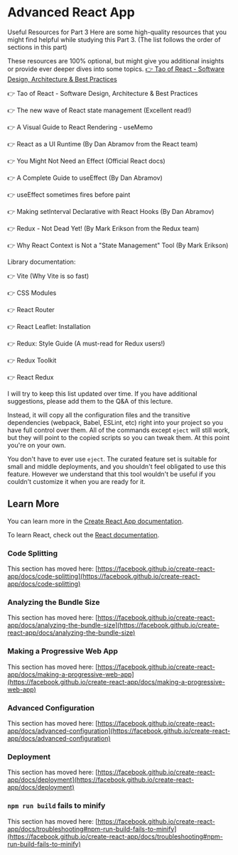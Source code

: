 # Advanced React App
Useful Resources for Part 3
Here are some high-quality resources that you might find helpful while studying this Part 3. (The list follows the order of sections in this part)

These resources are 100% optional, but might give you additional insights or provide ever deeper dives into some topics.
[👉 Tao of React - Software Design, Architecture & Best Practices](https://alexkondov.com/tao-of-react/?ref=jonas.io)

👉 Tao of React - Software Design, Architecture & Best Practices

👉 The new wave of React state management (Excellent read!)

👉 A Visual Guide to React Rendering - useMemo

👉 React as a UI Runtime (By Dan Abramov from the React team)

👉 You Might Not Need an Effect (Official React docs)

👉 A Complete Guide to useEffect (By Dan Abramov)

👉 useEffect sometimes fires before paint

👉 Making setInterval Declarative with React Hooks (By Dan Abramov)

👉 Redux - Not Dead Yet! (By Mark Erikson from the Redux team)

👉 Why React Context is Not a "State Management" Tool (By Mark Erikson)



Library documentation:

👉 Vite (Why Vite is so fast)

👉 CSS Modules

👉 React Router

👉 React Leaflet: Installation

👉 Redux: Style Guide (A must-read for Redux users!)

👉 Redux Toolkit

👉 React Redux



I will try to keep this list updated over time. If you have additional suggestions, please add them to the Q&A of this lecture.

Instead, it will copy all the configuration files and the transitive dependencies (webpack, Babel, ESLint, etc) right into your project so you have full control over them. All of the commands except `eject` will still work, but they will point to the copied scripts so you can tweak them. At this point you're on your own.

You don't have to ever use `eject`. The curated feature set is suitable for small and middle deployments, and you shouldn't feel obligated to use this feature. However we understand that this tool wouldn't be useful if you couldn't customize it when you are ready for it.

## Learn More

You can learn more in the [Create React App documentation](https://facebook.github.io/create-react-app/docs/getting-started).

To learn React, check out the [React documentation](https://reactjs.org/).

### Code Splitting

This section has moved here: [https://facebook.github.io/create-react-app/docs/code-splitting](https://facebook.github.io/create-react-app/docs/code-splitting)

### Analyzing the Bundle Size

This section has moved here: [https://facebook.github.io/create-react-app/docs/analyzing-the-bundle-size](https://facebook.github.io/create-react-app/docs/analyzing-the-bundle-size)

### Making a Progressive Web App

This section has moved here: [https://facebook.github.io/create-react-app/docs/making-a-progressive-web-app](https://facebook.github.io/create-react-app/docs/making-a-progressive-web-app)

### Advanced Configuration

This section has moved here: [https://facebook.github.io/create-react-app/docs/advanced-configuration](https://facebook.github.io/create-react-app/docs/advanced-configuration)

### Deployment

This section has moved here: [https://facebook.github.io/create-react-app/docs/deployment](https://facebook.github.io/create-react-app/docs/deployment)

### `npm run build` fails to minify

This section has moved here: [https://facebook.github.io/create-react-app/docs/troubleshooting#npm-run-build-fails-to-minify](https://facebook.github.io/create-react-app/docs/troubleshooting#npm-run-build-fails-to-minify)
